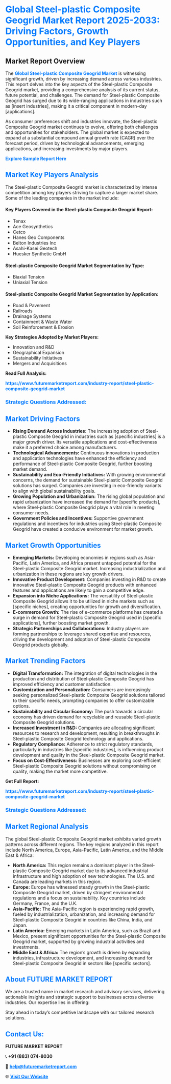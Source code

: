 <h1 style="color: #007BFF;">Global Steel-plastic Composite Geogrid Market Report 2025-2033: Driving Factors, Growth Opportunities, and Key Players</h1>

<section id="overview">
<h2>Market Report Overview</h2>
<p>The <a href="https://www.futuremarketreport.com/industry-report/steel-plastic-composite-geogrid-market" style="color: #007BFF; text-decoration: none;"><strong>Global Steel-plastic Composite Geogrid Market</strong></a> is witnessing significant growth, driven by increasing demand across various industries. This report delves into the key aspects of the Steel-plastic Composite Geogrid market, providing a comprehensive analysis of its current status, future potential, and challenges. The demand for Steel-plastic Composite Geogrid has surged due to its wide-ranging applications in industries such as [insert industries], making it a critical component in modern-day [applications].</p>
<p>As consumer preferences shift and industries innovate, the Steel-plastic Composite Geogrid market continues to evolve, offering both challenges and opportunities for stakeholders. The global market is expected to expand at a substantial compound annual growth rate (CAGR) over the forecast period, driven by technological advancements, emerging applications, and increasing investments by major players.</p>
</section>

<section id="overview">
<p><a href="https://www.futuremarketreport.com/request-sample/reportId=84146" style="color: #007BFF; text-decoration: none;"><strong>Explore Sample Report Here</strong></a></p>
</section>

<section id="key-players">
<h2 style="color: #007BFF;">Market Key Players Analysis</h2>
<p>The Steel-plastic Composite Geogrid market is characterized by intense competition among key players striving to capture a larger market share. Some of the leading companies in the market include:</p>
<h4>Key Players Covered in the Steel-plastic Composite Geogrid Report:</h4>
<ul><li>Tenax</li><li>Ace Geosynthetics</li><li>Cetco</li><li>Hanes Geo Components</li><li>Belton Industries Inc</li><li>Asahi-Kasei Geotech</li><li>Huesker Synthetic GmbH</li></ul>
<h4>Steel-plastic Composite Geogrid Market Segmentation by Type:</h4>
<ul><li>Biaxial Tension</li><li>Uniaxial Tension</li></ul>

<h4>Steel-plastic Composite Geogrid Market Segmentation by Application:</h4>
<ul><li>Road &amp; Pavement</li><li>Railroads</li><li>Drainage Systems</li><li>Containment &amp; Waste Water</li><li>Soil Reinforcement &amp; Erosion</li></ul>
<p><strong>Key Strategies Adopted by Market Players:</strong></p>
<ul>
<li>Innovation and R&D</li>
<li>Geographical Expansion</li>
<li>Sustainability Initiatives</li>
<li>Mergers and Acquisitions</li>
</ul>
</section>

<section>
<p><strong>Read Full Analysis: </strong></p><a href="https://www.futuremarketreport.com/industry-report/steel-plastic-composite-geogrid-market" style="color: #007BFF; text-decoration: none;"><strong>https://www.futuremarketreport.com/industry-report/steel-plastic-composite-geogrid-market</strong></a>
<h3 style="color: #007BFF;">Strategic Questions Addressed:</h3>
</section>

<section id="driving-factors">
<h2 style="color: #007BFF;">Market Driving Factors</h2>
<ul>
<li><strong>Rising Demand Across Industries:</strong> The increasing adoption of Steel-plastic Composite Geogrid in industries such as [specific industries] is a major growth driver. Its versatile applications and cost-effectiveness make it a preferred choice among manufacturers.</li>
<li><strong>Technological Advancements:</strong> Continuous innovations in production and application technologies have enhanced the efficiency and performance of Steel-plastic Composite Geogrid, further boosting market demand.</li>
<li><strong>Sustainability and Eco-Friendly Initiatives:</strong> With growing environmental concerns, the demand for sustainable Steel-plastic Composite Geogrid solutions has surged. Companies are investing in eco-friendly variants to align with global sustainability goals.</li>
<li><strong>Growing Population and Urbanization:</strong> The rising global population and rapid urbanization have increased the demand for [specific products], where Steel-plastic Composite Geogrid plays a vital role in meeting consumer needs.</li>
<li><strong>Government Policies and Incentives:</strong> Supportive government regulations and incentives for industries using Steel-plastic Composite Geogrid have created a conducive environment for market growth.</li>
</ul>
</section>

<section id="growth-opportunities">
<h2 style="color: #007BFF;">Market Growth Opportunities</h2>
<ul>
<li><strong>Emerging Markets:</strong> Developing economies in regions such as Asia-Pacific, Latin America, and Africa present untapped potential for the Steel-plastic Composite Geogrid market. Increasing industrialization and urbanization in these regions are key growth drivers.</li>
<li><strong>Innovative Product Development:</strong> Companies investing in R&D to create innovative Steel-plastic Composite Geogrid products with enhanced features and applications are likely to gain a competitive edge.</li>
<li><strong>Expansion into Niche Applications:</strong> The versatility of Steel-plastic Composite Geogrid allows it to be utilized in niche markets such as [specific niches], creating opportunities for growth and diversification.</li>
<li><strong>E-commerce Growth:</strong> The rise of e-commerce platforms has created a surge in demand for Steel-plastic Composite Geogrid used in [specific applications], further boosting market growth.</li>
<li><strong>Strategic Partnerships and Collaborations:</strong> Industry players are forming partnerships to leverage shared expertise and resources, driving the development and adoption of Steel-plastic Composite Geogrid products globally.</li>
</ul>
</section>

<section id="trending-factors">
<h2 style="color: #007BFF;">Market Trending Factors</h2>
<ul>
<li><strong>Digital Transformation:</strong> The integration of digital technologies in the production and distribution of Steel-plastic Composite Geogrid has improved efficiency and customer satisfaction.</li>
<li><strong>Customization and Personalization:</strong> Consumers are increasingly seeking personalized Steel-plastic Composite Geogrid solutions tailored to their specific needs, prompting companies to offer customizable options.</li>
<li><strong>Sustainability and Circular Economy:</strong> The push towards a circular economy has driven demand for recyclable and reusable Steel-plastic Composite Geogrid solutions.</li>
<li><strong>Increased Investment in R&D:</strong> Companies are allocating significant resources to research and development, resulting in breakthroughs in Steel-plastic Composite Geogrid technology and applications.</li>
<li><strong>Regulatory Compliance:</strong> Adherence to strict regulatory standards, particularly in industries like [specific industries], is influencing product development and quality in the Steel-plastic Composite Geogrid market.</li>
<li><strong>Focus on Cost-Effectiveness:</strong> Businesses are exploring cost-efficient Steel-plastic Composite Geogrid solutions without compromising on quality, making the market more competitive.</li>
</ul>
</section>

<section>
<p><strong>Get Full Report: </strong></p><a href="https://www.futuremarketreport.com/industry-report/steel-plastic-composite-geogrid-market" style="color: #007BFF; text-decoration: none;"><strong>https://www.futuremarketreport.com/industry-report/steel-plastic-composite-geogrid-market</strong></a>
<h3 style="color: #007BFF;">Strategic Questions Addressed:</h3>
</section>


<section id="regional-analysis">
<h2 style="color: #007BFF;">Market Regional Analysis</h2>
<p>The global Steel-plastic Composite Geogrid market exhibits varied growth patterns across different regions. The key regions analyzed in this report include North America, Europe, Asia-Pacific, Latin America, and the Middle East & Africa:</p>
<ul>
<li><strong>North America:</strong> This region remains a dominant player in the Steel-plastic Composite Geogrid market due to its advanced industrial infrastructure and high adoption of new technologies. The U.S. and Canada are leading markets in this region.</li>
<li><strong>Europe:</strong> Europe has witnessed steady growth in the Steel-plastic Composite Geogrid market, driven by stringent environmental regulations and a focus on sustainability. Key countries include Germany, France, and the U.K.</li>
<li><strong>Asia-Pacific:</strong> The Asia-Pacific region is experiencing rapid growth, fueled by industrialization, urbanization, and increasing demand for Steel-plastic Composite Geogrid in countries like China, India, and Japan.</li>
<li><strong>Latin America:</strong> Emerging markets in Latin America, such as Brazil and Mexico, present significant opportunities for the Steel-plastic Composite Geogrid market, supported by growing industrial activities and investments.</li>
<li><strong>Middle East & Africa:</strong> The region’s growth is driven by expanding industries, infrastructure development, and increasing demand for Steel-plastic Composite Geogrid in sectors like [specific sectors].</li>
</ul>
</section>

<footer>
<h2 style="color: #007BFF;">About FUTURE MARKET REPORT</h2>
<p>We are a trusted name in market research and advisory services, delivering actionable insights and strategic support to businesses across diverse industries. Our expertise lies in offering:</p>

<p>Stay ahead in today’s competitive landscape with our tailored research solutions.</p>

<h2 style="color: #007BFF;">Contact Us:</h2>
<p><strong>FUTURE MARKET REPORT</strong></p>
<p>📞 <strong>+91 (883) 074-8030</strong></p>
<p>📧 <strong><a href="mailto:help@futuremarketreport.com" style="color: #007BFF;">help@futuremarketreport.com</a></strong></p>
<p>🌐 <strong><a href="https://www.futuremarketreport.com/" style="color: #007BFF;">Visit Our Website</a></strong></p>
</footer>